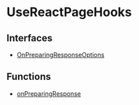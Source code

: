 # UseReactPageHooks

## Interfaces

- [OnPreparingResponseOptions](interfaces/OnPreparingResponseOptions.md)

## Functions

- [onPreparingResponse](functions/onPreparingResponse.md)
